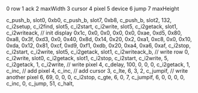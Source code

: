 0   row
1   ack
2   maxWidth
3   cursor
4   pixel
5   device
6   jump
7   maxHeight

  c_push_b,
  slot0,
  0xb0,
  c_push_b,
  slot7,
  0xb8,
  c_push_b,
  slot2,
  132,
  c_i2setup,
  c_i2find,
  slot5,
  c_i2start,
  c_i2write,
  slot5,
  c_i2getack,
  slot1,
  c_i2writeack, // init display
  0x1c,
  0x0,
  0x0,
  0x0,
  0x0,
  0xae,
  0xd5,
  0x80,
  0xa8,
  0x3f,
  0xd3,
  0x0,
  0x40,
  0x8d,
  0x14,
  0x20,
  0x2,
  0xa1,
  0xc8,
  0x0,
  0x10,
  0xda,
  0x12,
  0x81,
  0xcf,
  0xd9,
  0xf1,
  0xdb,
  0x20,
  0xa4,
  0xa6,
  0xaf,
  c_i2stop,
  c_i2start,
  c_i2write,
  slot5,
  c_i2getack,
  slot1,
  c_i2writeack_b,   // write row
  0,
  c_i2write,
  slot0,
  c_i2getack,
  slot1,
  c_i2stop,
  c_i2start,
  c_i2write,
  5,
  c_i2getack,
  1,
  c_i2write,        // write pixel
  4,
  c_delay,
  100,
  0,
  0,
  0,
  c_i2getack,
  1,
  c_inc,            // add pixel
  4,
  c_inc,            // add cursor
  3,
  c_lte,
  6,
  3,
  2,
  c_jumpif,         // write another pixel
  6,
  69,
  0,
  0,
  0,
  c_i2stop,
  c_gte,
  6,
  0,
  7,
  c_jumpif,
  6,
  0,
  0,
  0,
  0,
  c_inc,
  0,
  c_jump,
  51,
  c_halt,